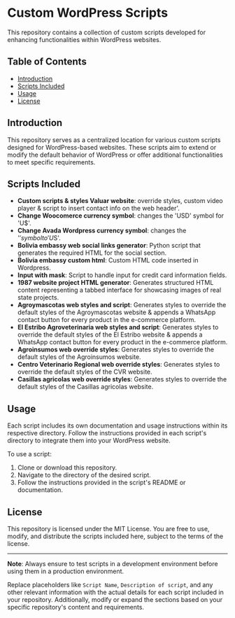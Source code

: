 # Custom WordPress Scripts

This repository contains a collection of custom scripts developed for enhancing functionalities within WordPress websites.

## Table of Contents

- [Introduction](#introduction)
- [Scripts Included](#scripts-included)
- [Usage](#usage)
- [License](#license)

## Introduction

This repository serves as a centralized location for various custom scripts designed for WordPress-based websites. These scripts aim to extend or modify the default behavior of WordPress or offer additional functionalities to meet specific requirements.

## Scripts Included

- **Custom scripts & styles Valuar website**: override styles, custom video player & script to insert contact info on the web header'.
- **Change Woocomerce currency symbol**: changes the 'USD' symbol for 'U$'.
- **Change Avada Wordpress currency symbol**: changes the '$' symbol to 'U$S'.
- **Bolivia embassy web social links generator**: Python script that generates the required HTML for the social section.
- **Bolivia embassy custom html**: Custom HTML code inserted in Wordpress.
- **Input with mask**: Script to handle input for credit card information fields.
- **1987 website project HTML generator**: Generates structured HTML content representing a tabbed interface for showcasing images of real state projects.
- **Agroymascotas web styles and script**: Generates styles to override the default styles of the Agroymascotas website & appends a WhatsApp contact button for every product in the e-commerce platform.
- **El Estribo Agroveterinaria web styles and script**: Generates styles to override the default styles of the El Estribo website & appends a WhatsApp contact button for every product in the e-commerce platform.
- **Agroinsumos web override styles**: Generates styles to override the default styles of the Agroinsumos website.
- **Centro Veterinario Regional web override styles**: Generates styles to override the default styles of the CVR website.
- **Casillas agricolas web override styles**: Generates styles to override the default styles of the Casillas agricolas website.

## Usage

Each script includes its own documentation and usage instructions within its respective directory. Follow the instructions provided in each script's directory to integrate them into your WordPress website.

To use a script:
1. Clone or download this repository.
2. Navigate to the directory of the desired script.
3. Follow the instructions provided in the script's README or documentation.

## License

This repository is licensed under the MIT License. You are free to use, modify, and distribute the scripts included here, subject to the terms of the license.

---

**Note**: Always ensure to test scripts in a development environment before using them in a production environment.

Replace placeholders like `Script Name`, `Description of script`, and any other relevant information with the actual details for each script included in your repository. Additionally, modify or expand the sections based on your specific repository's content and requirements.